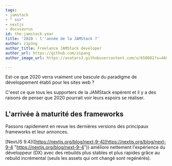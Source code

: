 ```yaml
---
tags:
- jamstack
- " ssr"
- nextjs
- docusaurus
id: the-jamstack-year
title: '2020 : l''année de la JAMStack ?'
author: z1p3ng
author_title: Freelance JAMStack developer
author_url: https://github.com/zipang
author_image_url: https://avatars3.githubusercontent.com/u/658082?s=460&v=4

---
```

Est-ce que 2020 verra vraiment une bascule du paradigme de développement établi pour les sites web ?

C'eest ce que tous les supporters de la JAMStack espèrent et il y a des raisons de penser que 2020 pourrait voir leurs espoirs se réaliser.

## L'arrivée à maturité des frameworks

Passons rapidement en revue les dernières versions des principaux frameworks et leur annonces.

\[NextJS 9.4\]([https://nextjs.org/blog/next-9-4](https://nextjs.org/blog/next-9-4 "https://nextjs.org/blog/next-9-4")) améliore nettement l'expérience du développeur (DX) avec des rebuilds plus stables et plus rapides grâce au rebuild incrémental (seuls les assets qui ont changé sont regénérés).